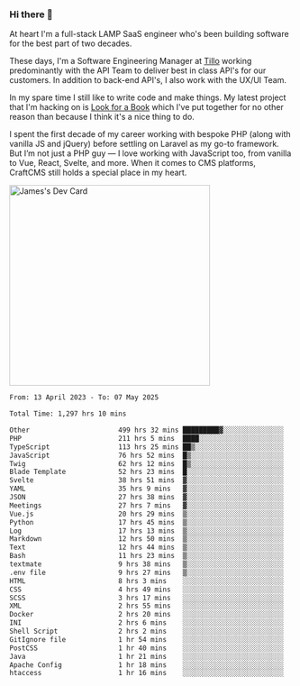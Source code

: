 ### Hi there 👋

<!--
**JamesNock/JamesNock** is a ✨ _special_ ✨ repository because its `README.md` (this file) appears on your GitHub profile.

Here are some ideas to get you started:

- 🔭 I’m currently working on ...
- 🌱 I’m currently learning ...
- 👯 I’m looking to collaborate on ...
- 🤔 I’m looking for help with ...
- 💬 Ask me about ...
- 📫 How to reach me: ...
- 😄 Pronouns: ...
- ⚡ Fun fact: ...
-->
At heart I'm a full-stack LAMP SaaS engineer who's been building software for the best part of two decades.

These days, I'm a Software Engineering Manager at [Tillo](https://www.tillo.io/) working predominantly with the API Team to deliver best in class API's for our customers. In addition to back-end API's, I also work with the UX/UI Team.

In my spare time I still like to write code and make things. My latest project that I'm hacking on is [Look for a Book](https://www.lookforabook.co.uk/) which I've put together for no other reason than because I think it's a nice thing to do.

I spent the first decade of my career working with bespoke PHP (along with vanilla JS and jQuery) before settling on Laravel as my go-to framework. But I’m not just a PHP guy — I love working with JavaScript too, from vanilla to Vue, React, Svelte, and more. When it comes to CMS platforms, CraftCMS still holds a special place in my heart.

<a href="https://app.daily.dev/h2onock"><img src="https://api.daily.dev/devcards/v2/XQraFlxE3JPWOlcSuOB2K.png?type=default&r=18u" width="356" alt="James's Dev Card"/></a>

<!--START_SECTION:waka-->

```txt
From: 13 April 2023 - To: 07 May 2025

Total Time: 1,297 hrs 10 mins

Other                      499 hrs 32 mins █████████▓░░░░░░░░░░░░░░░   38.51 %
PHP                        211 hrs 5 mins  ████░░░░░░░░░░░░░░░░░░░░░   16.27 %
TypeScript                 113 hrs 25 mins ██▒░░░░░░░░░░░░░░░░░░░░░░   08.74 %
JavaScript                 76 hrs 52 mins  █▒░░░░░░░░░░░░░░░░░░░░░░░   05.93 %
Twig                       62 hrs 12 mins  █▒░░░░░░░░░░░░░░░░░░░░░░░   04.80 %
Blade Template             52 hrs 23 mins  █░░░░░░░░░░░░░░░░░░░░░░░░   04.04 %
Svelte                     38 hrs 51 mins  ▓░░░░░░░░░░░░░░░░░░░░░░░░   03.00 %
YAML                       35 hrs 9 mins   ▓░░░░░░░░░░░░░░░░░░░░░░░░   02.71 %
JSON                       27 hrs 38 mins  ▓░░░░░░░░░░░░░░░░░░░░░░░░   02.13 %
Meetings                   27 hrs 7 mins   ▓░░░░░░░░░░░░░░░░░░░░░░░░   02.09 %
Vue.js                     20 hrs 29 mins  ▒░░░░░░░░░░░░░░░░░░░░░░░░   01.58 %
Python                     17 hrs 45 mins  ▒░░░░░░░░░░░░░░░░░░░░░░░░   01.37 %
Log                        17 hrs 13 mins  ▒░░░░░░░░░░░░░░░░░░░░░░░░   01.33 %
Markdown                   12 hrs 50 mins  ▒░░░░░░░░░░░░░░░░░░░░░░░░   00.99 %
Text                       12 hrs 44 mins  ▒░░░░░░░░░░░░░░░░░░░░░░░░   00.98 %
Bash                       11 hrs 23 mins  ▒░░░░░░░░░░░░░░░░░░░░░░░░   00.88 %
textmate                   9 hrs 38 mins   ▒░░░░░░░░░░░░░░░░░░░░░░░░   00.74 %
.env file                  9 hrs 27 mins   ▒░░░░░░░░░░░░░░░░░░░░░░░░   00.73 %
HTML                       8 hrs 3 mins    ░░░░░░░░░░░░░░░░░░░░░░░░░   00.62 %
CSS                        4 hrs 49 mins   ░░░░░░░░░░░░░░░░░░░░░░░░░   00.37 %
SCSS                       3 hrs 17 mins   ░░░░░░░░░░░░░░░░░░░░░░░░░   00.25 %
XML                        2 hrs 55 mins   ░░░░░░░░░░░░░░░░░░░░░░░░░   00.22 %
Docker                     2 hrs 20 mins   ░░░░░░░░░░░░░░░░░░░░░░░░░   00.18 %
INI                        2 hrs 6 mins    ░░░░░░░░░░░░░░░░░░░░░░░░░   00.16 %
Shell Script               2 hrs 2 mins    ░░░░░░░░░░░░░░░░░░░░░░░░░   00.16 %
GitIgnore file             1 hr 54 mins    ░░░░░░░░░░░░░░░░░░░░░░░░░   00.15 %
PostCSS                    1 hr 40 mins    ░░░░░░░░░░░░░░░░░░░░░░░░░   00.13 %
Java                       1 hr 21 mins    ░░░░░░░░░░░░░░░░░░░░░░░░░   00.11 %
Apache Config              1 hr 18 mins    ░░░░░░░░░░░░░░░░░░░░░░░░░   00.10 %
htaccess                   1 hr 16 mins    ░░░░░░░░░░░░░░░░░░░░░░░░░   00.10 %
```

<!--END_SECTION:waka-->
